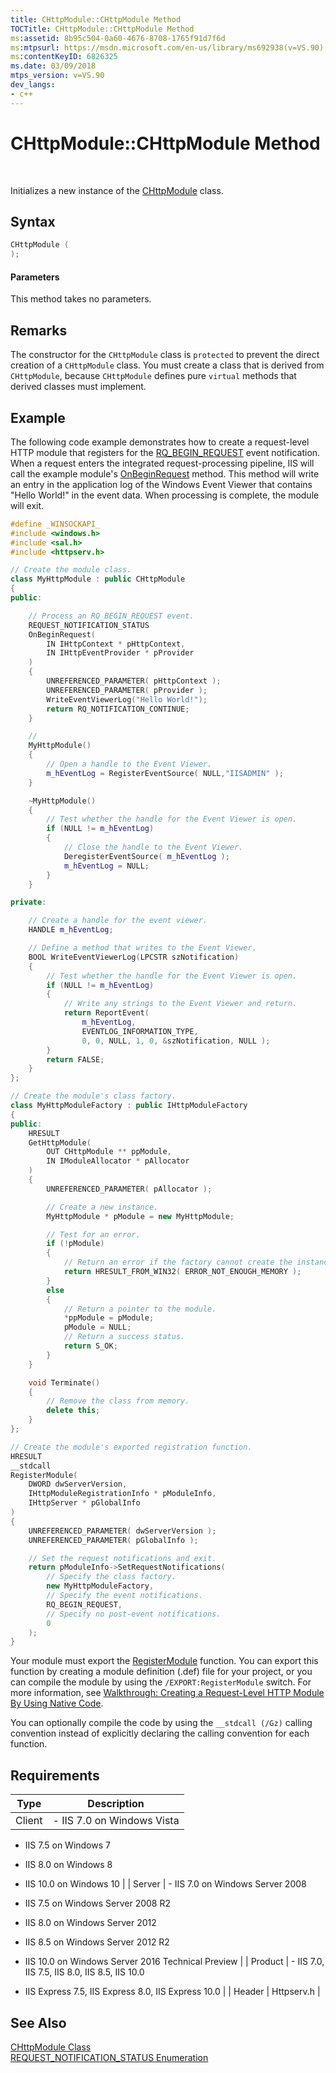 ```yaml
---
title: CHttpModule::CHttpModule Method
TOCTitle: CHttpModule::CHttpModule Method
ms:assetid: 8b95c504-0a60-4676-8708-1765f91d7f6d
ms:mtpsurl: https://msdn.microsoft.com/en-us/library/ms692938(v=VS.90)
ms:contentKeyID: 6826325
ms.date: 03/09/2018
mtps_version: v=VS.90
dev_langs:
- c++
---
```


# CHttpModule::CHttpModule Method

 

Initializes a new instance of the [CHttpModule](chttpmodule-class.md) class.

## Syntax

``` c++
CHttpModule (  
);  
```

#### Parameters

This method takes no parameters.

## Remarks

The constructor for the `CHttpModule` class is `protected` to prevent the direct creation of a `CHttpModule` class. You must create a class that is derived from `CHttpModule`, because `CHttpModule` defines pure `virtual` methods that derived classes must implement.

## Example

The following code example demonstrates how to create a request-level HTTP module that registers for the [RQ\_BEGIN\_REQUEST](request-processing-constants.md) event notification. When a request enters the integrated request-processing pipeline, IIS will call the example module's [OnBeginRequest](chttpmodule-onbeginrequest-method.md) method. This method will write an entry in the application log of the Windows Event Viewer that contains "Hello World\!" in the event data. When processing is complete, the module will exit.

``` c++
#define _WINSOCKAPI_
#include <windows.h>
#include <sal.h>
#include <httpserv.h>

// Create the module class.
class MyHttpModule : public CHttpModule
{
public:

    // Process an RQ_BEGIN_REQUEST event.
    REQUEST_NOTIFICATION_STATUS
    OnBeginRequest(
        IN IHttpContext * pHttpContext,
        IN IHttpEventProvider * pProvider
    )
    {
        UNREFERENCED_PARAMETER( pHttpContext );
        UNREFERENCED_PARAMETER( pProvider );
        WriteEventViewerLog("Hello World!");
        return RQ_NOTIFICATION_CONTINUE;
    }

    // 
    MyHttpModule()
    {
        // Open a handle to the Event Viewer.
        m_hEventLog = RegisterEventSource( NULL,"IISADMIN" );
    }

    ~MyHttpModule()
    {
        // Test whether the handle for the Event Viewer is open.
        if (NULL != m_hEventLog)
        {
            // Close the handle to the Event Viewer.
            DeregisterEventSource( m_hEventLog );
            m_hEventLog = NULL;
        }
    }

private:

    // Create a handle for the event viewer.
    HANDLE m_hEventLog;

    // Define a method that writes to the Event Viewer.
    BOOL WriteEventViewerLog(LPCSTR szNotification)
    {
        // Test whether the handle for the Event Viewer is open.
        if (NULL != m_hEventLog)
        {
            // Write any strings to the Event Viewer and return.
            return ReportEvent(
                m_hEventLog,
                EVENTLOG_INFORMATION_TYPE,
                0, 0, NULL, 1, 0, &szNotification, NULL );
        }
        return FALSE;
    }
};

// Create the module's class factory.
class MyHttpModuleFactory : public IHttpModuleFactory
{
public:
    HRESULT
    GetHttpModule(
        OUT CHttpModule ** ppModule, 
        IN IModuleAllocator * pAllocator
    )
    {
        UNREFERENCED_PARAMETER( pAllocator );

        // Create a new instance.
        MyHttpModule * pModule = new MyHttpModule;

        // Test for an error.
        if (!pModule)
        {
            // Return an error if the factory cannot create the instance.
            return HRESULT_FROM_WIN32( ERROR_NOT_ENOUGH_MEMORY );
        }
        else
        {
            // Return a pointer to the module.
            *ppModule = pModule;
            pModule = NULL;
            // Return a success status.
            return S_OK;
        }            
    }

    void Terminate()
    {
        // Remove the class from memory.
        delete this;
    }
};

// Create the module's exported registration function.
HRESULT
__stdcall
RegisterModule(
    DWORD dwServerVersion,
    IHttpModuleRegistrationInfo * pModuleInfo,
    IHttpServer * pGlobalInfo
)
{
    UNREFERENCED_PARAMETER( dwServerVersion );
    UNREFERENCED_PARAMETER( pGlobalInfo );

    // Set the request notifications and exit.
    return pModuleInfo->SetRequestNotifications(
        // Specify the class factory.
        new MyHttpModuleFactory,
        // Specify the event notifications.
        RQ_BEGIN_REQUEST,
        // Specify no post-event notifications.
        0
    );
}
```

Your module must export the [RegisterModule](pfn-registermodule-function.md) function. You can export this function by creating a module definition (.def) file for your project, or you can compile the module by using the `/EXPORT:RegisterModule` switch. For more information, see [Walkthrough: Creating a Request-Level HTTP Module By Using Native Code](https://msdn.microsoft.com/en-us/library/ms689320\(v=vs.90\)).

You can optionally compile the code by using the `__stdcall (/Gz)` calling convention instead of explicitly declaring the calling convention for each function.

## Requirements

| Type | Description |
| --- | --- |
| Client | - IIS 7.0 on Windows Vista

- IIS 7.5 on Windows 7

- IIS 8.0 on Windows 8

- IIS 10.0 on Windows 10 |
| Server | - IIS 7.0 on Windows Server 2008

- IIS 7.5 on Windows Server 2008 R2

- IIS 8.0 on Windows Server 2012

- IIS 8.5 on Windows Server 2012 R2

- IIS 10.0 on Windows Server 2016 Technical Preview |
| Product | - IIS 7.0, IIS 7.5, IIS 8.0, IIS 8.5, IIS 10.0

- IIS Express 7.5, IIS Express 8.0, IIS Express 10.0 |
| Header | Httpserv.h |


## See Also

[CHttpModule Class](chttpmodule-class.md)  
[REQUEST\_NOTIFICATION\_STATUS Enumeration](request-notification-status-enumeration.md)


